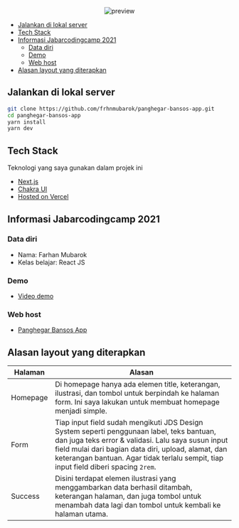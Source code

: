 <p align="center">
  <img src="https://i.imgur.com/Pw7Ep8R.png" alt='preview'>
</p>

- [Jalankan di lokal server](#jalankan-di-lokal-server)
- [Tech Stack](#tech-stack)
- [Informasi Jabarcodingcamp 2021](#informasi-jabarcodingcamp-2021)
  - [Data diri](#data-diri)
  - [Demo](#demo)
  - [Web host](#web-host)
- [Alasan layout yang diterapkan](#alasan-layout-yang-diterapkan)

## Jalankan di lokal server

```bash
git clone https://github.com/frhnmubarok/panghegar-bansos-app.git
cd panghegar-bansos-app
yarn install
yarn dev
```

## Tech Stack

Teknologi yang saya gunakan dalam projek ini

- [Next.js](https://nextjs.org/)
- [Chakra UI](https://chakra-ui.com/)
- [Hosted on Vercel](https://vercel.com/)

## Informasi Jabarcodingcamp 2021

### Data diri

- Nama: Farhan Mubarok
- Kelas belajar: React JS

### Demo

- [Video demo](https://nextjs.org/)

### Web host

- [Panghegar Bansos App](https://panghegar-bansos-app.vercel.app/)

## Alasan layout yang diterapkan

| Halaman  | Alasan                                                                                                                                                                                                                                                                                         |
| -------- | ---------------------------------------------------------------------------------------------------------------------------------------------------------------------------------------------------------------------------------------------------------------------------------------------- |
| Homepage | Di homepage hanya ada elemen title, keterangan, ilustrasi, dan tombol untuk berpindah ke halaman form. Ini saya lakukan untuk membuat homepage menjadi simple.                                                                                                                                 |
| Form     | Tiap input field sudah mengikuti JDS Design System seperti penggunaan label, teks bantuan, dan juga teks error & validasi. Lalu saya susun input field mulai dari bagian data diri, upload, alamat, dan keterangan bantuan. Agar tidak terlalu sempit, tiap input field diberi spacing `2rem`. |
| Success  | Disini terdapat elemen ilustrasi yang menggambarkan data berhasil ditambah, keterangan halaman, dan juga tombol untuk menambah data lagi dan tombol untuk kembali ke halaman utama.                                                                                                            |
